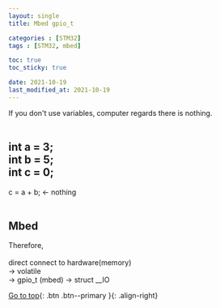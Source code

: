 ```yaml
---
layout: single
title: Mbed gpio_t

categories : [STM32]
tags : [STM32, mbed]

toc: true
toc_sticky: true

date: 2021-10-19
last_modified_at: 2021-10-19
---
```


If you don't use variables, computer regards there is nothing.  
<br>

int a = 3;  
int b = 5;  
int c = 0;  
-----------  
c = a + b;  <-  nothing  
<br>

## Mbed
Therefore,  
<br>
direct connect to hardware(memory)  
-> volatile  
-> gpio_t (mbed)  -> struct __IO  



[Go to top](#){: .btn .btn--primary }{: .align-right}